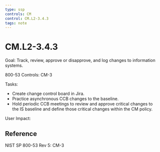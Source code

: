 ```yaml
---
type: ssp
controls: CM
control: CM.L2-3.4.3
tags: note
---
```


# CM.L2-3.4.3

Goal: Track, review, approve or disapprove, and log changes to information systems.

800-53 Controls: CM-3

Tasks:

- Create change control board in Jira.
- Practice asynchronous CCB changes to the baseline.
- Hold periodic CCB meetings to review and approve critical changes to the IS baseline and define those critical changes within the CM policy.

User Impact:

## Reference

NIST SP 800-53 Rev 5: CM-3